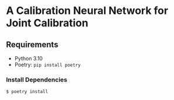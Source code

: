 # A Calibration Neural Network for Joint Calibration 

## Requirements

- Python 3.10
- Poetry: `pip install poetry`

### Install Dependencies

```bash
$ poetry install 
```